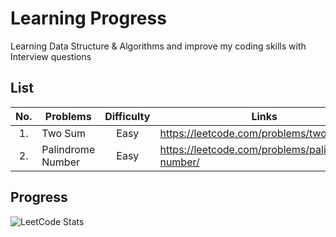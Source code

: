 # Learning Progress

Learning Data Structure & Algorithms and improve my coding skills with Interview questions

## List

| No. | Problems          | Difficulty | Links                                            | Status |
| :-: | ----------------- | :--------: | ------------------------------------------------ | :----: |
| 1.  | Two Sum           |    Easy    | https://leetcode.com/problems/two-sum/           |   ✅   |
| 2.  | Palindrome Number |    Easy    | https://leetcode.com/problems/palindrome-number/ |   ❎   |

## Progress

![LeetCode Stats](https://leetcard.jacoblin.cool/CrankyGus?theme=wtf&font=Roboto%20Mono)
